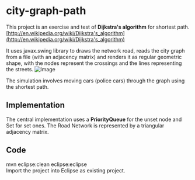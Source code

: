city-graph-path
===============


This project is an exercise and test of **Dijkstra's algorithm** for shortest path.  
[http://en.wikipedia.org/wiki/Dijkstra's_algorithm](http://en.wikipedia.org/wiki/Dijkstra's_algorithm)

It uses javax.swing library to draws the network road, reads the city graph from a file (with an adjacency matrix) and renders it as regular geometric shape, with the nodes represent the crossings and the lines representing the streets.
![Image](http://www.mccalv.com/city-graph-path/city-path.png) 

The simulation involves moving cars (police cars) through the graph using the shortest path. 
## Implementation 
The central implementation uses a **PriorityQueue** for the unset node and
Set for set ones.
The Road Network is represented by a triangular adjacency matrix.

## Code
mvn  eclipse:clean eclipse:eclipse  
Import the project into Eclipse as existing project.

